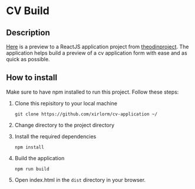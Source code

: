# CV Build

## Description

[Here](https://cv-build-nu.vercel.app) is a preview to a ReactJS application project from
[theodinproject](https://www.theodinproject.com/lessons/node-path-react-new-cv-application).
The application helps build a preview of a cv application form with ease and as
quick as possible.

## How to install

Make sure to have npm installed to run this project. Follow these steps:

1. Clone this repisitory to your local machine

    ```shell
    git clone https://github.com/xirlorm/cv-application ~/
    ```
3. Change directory to the project directory

2. Install the required dependencies
    
    ```shell
    npm install
    ```

3. Build the application

    ```shell
    npm run build
    ```
4. Open index.html in the `dist` directory in your browser.
